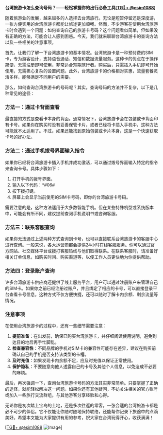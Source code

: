 **台湾旅游卡怎么查询号码？——轻松掌握你的出行必备工具[[TG💪+ @esim1088](https://t.me/s/esim1088)]**

随着旅游业的发展，越来越多的人选择去台湾旅行。无论是短暂停留还是深度游，一张方便实用的台湾旅游卡都能让旅途更加顺畅。然而，不少游客在使用台湾旅游卡时会遇到一个问题：如何查询自己的旅游卡号码？这个问题看似简单，但如果没有正确的方法，可能会让人感到困惑。今天，我们就来聊聊台湾旅游卡的查询方法以及一些相关的注意事项。

首先，让我们了解一下台湾旅游卡的基本情况。台湾旅游卡是一种预付费的SIM卡，专为游客设计，支持语音通话、短信和数据流量服务。这种卡的优点在于操作简便，无需注册即可使用，非常适合短期旅行者。购买后，只需插入手机即可开始使用，无需担心复杂的设置问题。此外，台湾旅游卡的价格相对实惠，流量套餐灵活多样，能够满足不同用户的需要。

那么，如何查询台湾旅游卡的号码呢？其实，查询号码的方法并不复杂，以下是几种常见的途径：

### 方法一：通过卡背面查看
最直接的方式是查看卡本身的背面。通常情况下，台湾旅游卡会在包装或卡背面印有卡号。如果你在购买时没有妥善保管卡片，或者已经将卡插入手机中，这种方法可能就不太适用了。不过，如果还能找到原始包装或卡片本身，这是一个快速获取卡号的好办法。

### 方法二：通过手机拨号界面输入指令
如果你已经将台湾旅游卡插入手机并成功激活，可以通过拨号界面输入特定的指令来查询卡号。具体步骤如下：
1. 打开手机的拨号界面。
2. 输入以下代码：*#06#
3. 按下拨打键。
4. 屏幕上会显示当前使用的SIM卡号码，即你的台湾旅游卡号码。

需要注意的是，这种方法适用于大多数智能手机。但在某些特殊机型或系统版本中，可能会有所不同，建议提前查阅手机说明书或咨询客服。

### 方法三：联系客服查询
如果你无法通过上述两种方式查询到卡号，也可以直接联系台湾旅游卡的客服中心进行查询。一般来说，各大运营商都会提供24小时在线客服服务。你可以通过官方网站、社交媒体平台或拨打客服热线与他们取得联系。在联系客服时，请准备好相关订单信息，如购买时间、购买渠道等，以便工作人员更快地为你提供帮助。

### 方法四：登录账户查询
许多台湾旅游卡供应商还提供了线上服务平台，用户可以通过注册账户来管理自己的SIM卡。如果你之前已经注册过账户，并且绑定了相应的卡号，可以直接登录平台查看卡号信息。这种方式不仅方便快捷，还可以随时了解卡内余额、剩余流量等情况。

### 注意事项
在使用台湾旅游卡的过程中，还有一些细节需要注意：
1. **提前准备**：在出发前，确保已购买台湾旅游卡，并仔细阅读使用说明，避免到达目的地后再手忙脚乱。
2. **检查兼容性**：不同品牌的手机对SIM卡的兼容性可能存在差异，建议在购买前确认自己的手机是否支持该类型的卡槽。
3. **及时充值**：如果发现卡内余额不足，应及时充值以保证正常使用。
4. **保护隐私**：不要随意向他人透露自己的卡号及其他个人信息，以免造成不必要的麻烦。

最后，再次强调一下，查询台湾旅游卡号码的方法其实非常简单。只要掌握了正确的途径，就能轻松解决这一问题。如果你还有其他疑问，不妨关注相关的官方账号或加入一些旅行交流群组，与其他游客分享经验和心得。

无论你是初次踏上宝岛的土地，还是多次往返的常客，一张合适的台湾旅游卡都是必不可少的伴侣。它不仅能让你随时随地保持联络，还能帮你记录下旅途中的点滴美好。希望本文能为大家提供有用的参考，祝大家在台湾玩得开心，收获满满！

[[TG💪+ @esim1088](https://t.me/s/esim1088) ![Image](https://i.postimg.cc/4NQfJmqS/Snipaste-2025-05-13-00-14-12.png)]